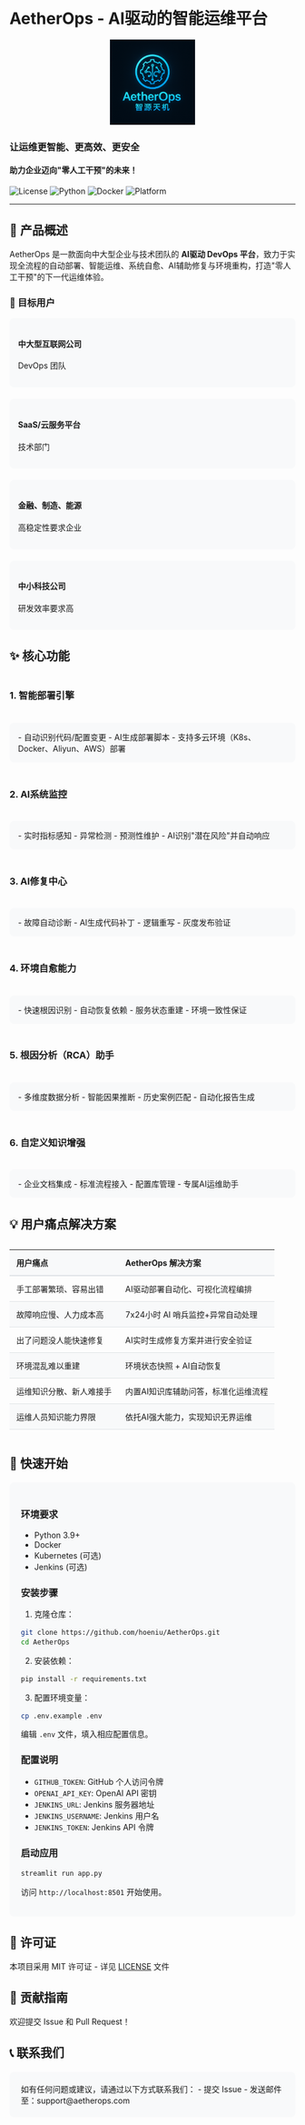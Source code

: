 # AetherOps - AI驱动的智能运维平台

<div align="center">
<img src="images/logo.png" alt="AetherOps Logo" width="150" height="150">
</div>

<h3>让运维更智能、更高效、更安全</h3>
<h4>助力企业迈向"零人工干预"的未来！</h4>

<div>
  <img src="https://img.shields.io/badge/license-MIT-blue.svg" alt="License">
  <img src="https://img.shields.io/badge/python-3.9+-blue.svg" alt="Python">
  <img src="https://img.shields.io/badge/docker-ready-blue.svg" alt="Docker">
  <img src="https://img.shields.io/badge/platform-linux%20%7C%20windows%20%7C%20macos-lightgrey" alt="Platform">
</div>

---

## 📖 产品概述

AetherOps 是一款面向中大型企业与技术团队的 **AI驱动 DevOps 平台**，致力于实现全流程的自动部署、智能运维、系统自愈、AI辅助修复与环境重构，打造"零人工干预"的下一代运维体验。

### 🎯 目标用户

<div style="display: flex; justify-content: space-between; flex-wrap: wrap; gap: 20px;">
  <div style="flex: 1; min-width: 250px; padding: 15px; background: #f8f9fa; border-radius: 8px;">
    <h4>中大型互联网公司</h4>
    <p>DevOps 团队</p>
  </div>
  <div style="flex: 1; min-width: 250px; padding: 15px; background: #f8f9fa; border-radius: 8px;">
    <h4>SaaS/云服务平台</h4>
    <p>技术部门</p>
  </div>
  <div style="flex: 1; min-width: 250px; padding: 15px; background: #f8f9fa; border-radius: 8px;">
    <h4>金融、制造、能源</h4>
    <p>高稳定性要求企业</p>
  </div>
  <div style="flex: 1; min-width: 250px; padding: 15px; background: #f8f9fa; border-radius: 8px;">
    <h4>中小科技公司</h4>
    <p>研发效率要求高</p>
  </div>
</div>

## ✨ 核心功能

<div style="display: grid; grid-template-columns: repeat(auto-fit, minmax(300px, 1fr)); gap: 20px; margin: 20px 0;">

### 1. 智能部署引擎
<div style="background: #f8f9fa; padding: 15px; border-radius: 8px;">
- 自动识别代码/配置变更
- AI生成部署脚本
- 支持多云环境（K8s、Docker、Aliyun、AWS）部署
</div>

### 2. AI系统监控
<div style="background: #f8f9fa; padding: 15px; border-radius: 8px;">
- 实时指标感知
- 异常检测
- 预测性维护
- AI识别"潜在风险"并自动响应
</div>

### 3. AI修复中心
<div style="background: #f8f9fa; padding: 15px; border-radius: 8px;">
- 故障自动诊断
- AI生成代码补丁
- 逻辑重写
- 灰度发布验证
</div>

### 4. 环境自愈能力
<div style="background: #f8f9fa; padding: 15px; border-radius: 8px;">
- 快速根因识别
- 自动恢复依赖
- 服务状态重建
- 环境一致性保证
</div>

### 5. 根因分析（RCA）助手
<div style="background: #f8f9fa; padding: 15px; border-radius: 8px;">
- 多维度数据分析
- 智能因果推断
- 历史案例匹配
- 自动化报告生成
</div>

### 6. 自定义知识增强
<div style="background: #f8f9fa; padding: 15px; border-radius: 8px;">
- 企业文档集成
- 标准流程接入
- 配置库管理
- 专属AI运维助手
</div>

</div>

## 💡 用户痛点解决方案

<div style="overflow-x: auto;">
<table style="width: 100%; border-collapse: collapse;">
<tr style="background: #f8f9fa;">
<th style="padding: 12px; text-align: left; border-bottom: 2px solid #dee2e6;">用户痛点</th>
<th style="padding: 12px; text-align: left; border-bottom: 2px solid #dee2e6;">AetherOps 解决方案</th>
</tr>
<tr>
<td style="padding: 12px; border-bottom: 1px solid #dee2e6;">手工部署繁琐、容易出错</td>
<td style="padding: 12px; border-bottom: 1px solid #dee2e6;">AI驱动部署自动化、可视化流程编排</td>
</tr>
<tr style="background: #f8f9fa;">
<td style="padding: 12px; border-bottom: 1px solid #dee2e6;">故障响应慢、人力成本高</td>
<td style="padding: 12px; border-bottom: 1px solid #dee2e6;">7x24小时 AI 哨兵监控+异常自动处理</td>
</tr>
<tr>
<td style="padding: 12px; border-bottom: 1px solid #dee2e6;">出了问题没人能快速修复</td>
<td style="padding: 12px; border-bottom: 1px solid #dee2e6;">AI实时生成修复方案并进行安全验证</td>
</tr>
<tr style="background: #f8f9fa;">
<td style="padding: 12px; border-bottom: 1px solid #dee2e6;">环境混乱难以重建</td>
<td style="padding: 12px; border-bottom: 1px solid #dee2e6;">环境状态快照 + AI自动恢复</td>
</tr>
<tr>
<td style="padding: 12px; border-bottom: 1px solid #dee2e6;">运维知识分散、新人难接手</td>
<td style="padding: 12px; border-bottom: 1px solid #dee2e6;">内置AI知识库辅助问答，标准化运维流程</td>
</tr>
<tr style="background: #f8f9fa;">
<td style="padding: 12px; border-bottom: 1px solid #dee2e6;">运维人员知识能力界限</td>
<td style="padding: 12px; border-bottom: 1px solid #dee2e6;">依托AI强大能力，实现知识无界运维</td>
</tr>
</table>
</div>

## 🚀 快速开始

<div style="background: #f8f9fa; padding: 20px; border-radius: 8px; margin: 20px 0;">

### 环境要求
- Python 3.9+
- Docker
- Kubernetes (可选)
- Jenkins (可选)

### 安装步骤
1. 克隆仓库：
```bash
git clone https://github.com/hoeniu/AetherOps.git
cd AetherOps
```

2. 安装依赖：
```bash
pip install -r requirements.txt
```

3. 配置环境变量：
```bash
cp .env.example .env
```
编辑 `.env` 文件，填入相应配置信息。

### 配置说明
- `GITHUB_TOKEN`: GitHub 个人访问令牌
- `OPENAI_API_KEY`: OpenAI API 密钥
- `JENKINS_URL`: Jenkins 服务器地址
- `JENKINS_USERNAME`: Jenkins 用户名
- `JENKINS_TOKEN`: Jenkins API 令牌

### 启动应用
```bash
streamlit run app.py
```
访问 `http://localhost:8501` 开始使用。

</div>

## 📝 许可证

本项目采用 MIT 许可证 - 详见 [LICENSE](LICENSE) 文件

## 🤝 贡献指南

欢迎提交 Issue 和 Pull Request！

## 📞 联系我们

<div style="background: #f8f9fa; padding: 20px; border-radius: 8px; margin: 20px 0;">
如有任何问题或建议，请通过以下方式联系我们：
- 提交 Issue
- 发送邮件至：support@aetherops.com
</div> 